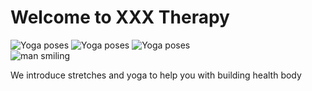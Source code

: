 # Welcome to XXX Therapy
<section class="Welcome-top">
	<img src="/images/yoga/Yoga_against_Anxiety.jpg" alt="Yoga poses" title="Yoga against anxiety">
	<img src="/images/yoga/Yoga_for_Beginners.png" alt="Yoga poses" title="Yoga for beginner">
	<img src="/images/yoga/Yoga_with_positive_thinking.jpg" alt="Yoga poses" title="Yoga with positive thinking">
</section>

<section class="Welcome-footer">
	<span class="float-right">
		<img class="hundred-percent" src="/images/smiling-man.jpg" alt="man smiling" title="smiling man">
	</span>
	<span class="float-left">
		<p class="display-block">We introduce stretches and yoga to help you with building health body</p>
	</span>
</section>

